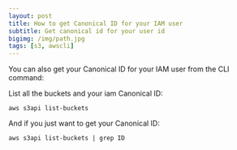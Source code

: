 ```yaml
---
layout: post
title: How to get Canonical ID for your IAM user 
subtitle: Get canonical id for your user id
bigimg: /img/path.jpg
tags: [s3, awscli]
---
```

You can also get your Canonical ID for your IAM user from the CLI command:

List all the buckets and your iam Canonical ID:

    aws s3api list-buckets  
And if you just want to get your Canonical ID:

    aws s3api list-buckets | grep ID